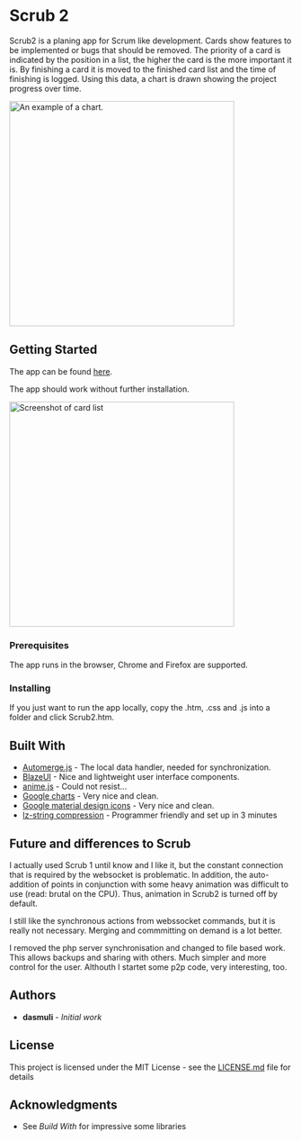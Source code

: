 # Scrub 2

Scrub2 is a planing app for Scrum like development.
Cards show features to be implemented or bugs that should be removed.
The priority of a card is indicated by the position in a list,
the higher the card is the more important it is.
By finishing a card it is moved to the finished card list and the time of finishing is logged.
Using this data, a chart is drawn showing the project progress over time.

<img src="http://tazrabbaz.com/Scrub2/Media/ScreenshotScrub2_Chart.png"
alt="An example of a chart." width="400"/>

## Getting Started

The app can be found [here](http://tazrabbaz.com/Scrub2/Scrub2.htm).

The app should work without further installation.

<img src="http://tazrabbaz.com/Scrub2/Media/ScreenshotScrub2_Cards.png"
alt="Screenshot of card list" width="400"/>

### Prerequisites

The app runs in the browser, Chrome and Firefox are supported.

### Installing

If you just want to run the app locally, copy the .htm, .css and .js
into a folder and click Scrub2.htm.

## Built With

* [Automerge.js](https://github.com/automerge/automerge) - The local data handler, needed for synchronization.
* [BlazeUI](https://www.blazeui.com/) - Nice and lightweight user interface components.
* [anime.js](http://animejs.com/) - Could not resist...
* [Google charts](https://developers.google.com/chart/) - Very nice and clean.
* [Google material design icons](https://material.io/icons/) - Very nice and clean.
* [lz-string compression](http://pieroxy.net/blog/pages/lz-string/index.html) - Programmer friendly and set up in 3 minutes

## Future and differences to Scrub

I actually used Scrub 1 until know and I like it, but the constant connection that is 
required by the websocket is problematic. In addition, the auto-addition of points
in conjunction with some heavy animation was difficult to use (read: brutal on the CPU).
Thus, animation in Scrub2 is turned off by default.

I still like the synchronous actions from webssocket commands, but it is really not
necessary. Merging and commmitting on demand is a lot better.

I removed the php server synchronisation and changed to file based work. This allows backups
and sharing with others. Much simpler and more control for the user. Althouth I startet some p2p code,
very interesting, too.

## Authors

* **dasmuli** - *Initial work*

## License

This project is licensed under the MIT License - see the [LICENSE.md](LICENSE.md) file for details

## Acknowledgments

* See *Build With* for impressive some libraries

